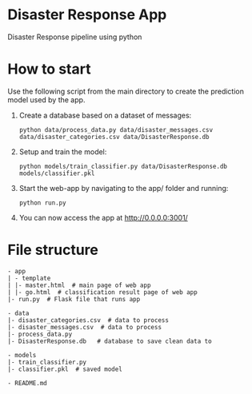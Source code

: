 
# Disaster Response App
Disaster Response pipeline using python


# How to start
Use the following script from the main directory to create the prediction model used by the app.
1. Create a database based on a dataset of messages:

    `python data/process_data.py data/disaster_messages.csv data/disaster_categories.csv data/DisasterResponse.db`

3. Setup and train the model:

    `python models/train_classifier.py data/DisasterResponse.db models/classifier.pkl`

4. Start the web-app by navigating to the app/ folder and running:

    `python run.py`

6. You can now access the app at http://0.0.0.0:3001/

# File structure
```
- app
| - template
| |- master.html  # main page of web app
| |- go.html  # classification result page of web app
|- run.py  # Flask file that runs app

- data
|- disaster_categories.csv  # data to process 
|- disaster_messages.csv  # data to process
|- process_data.py
|- DisasterResponse.db   # database to save clean data to

- models
|- train_classifier.py
|- classifier.pkl  # saved model 

- README.md
```
